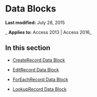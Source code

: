 
# Data Blocks

 **Last modified:** July 28, 2015

 _ **Applies to:** Access 2013 | Access 2016_

## In this section


- [CreateRecord Data Block](e18f47f8-2aad-9a14-ad63-ab603a4d5b07.md)
    
- [EditRecord Data Block](fe9f55eb-d7ed-1914-65a9-fa2fcb332b98.md)
    
- [ForEachRecord Data Block](be369196-230e-1f92-e36b-667048eef2be.md)
    
- [LookupRecord Data Block](750dc8ca-3bab-c3d1-c91d-2196f9c0604d.md)
    

